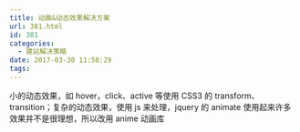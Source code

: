 ```yaml
---
title: 动画&动态效果解决方案
url: 381.html
id: 381
categories:
  - 建站解决策略
date: 2017-03-30 11:58:29
tags:
---
```


小的动态效果，如 hover，click、active 等使用 CSS3 的 transform、transition；复杂的动态效果，使用 js 来处理，jquery 的 animate 使用起来许多效果并不是很理想，所以改用 anime 动画库